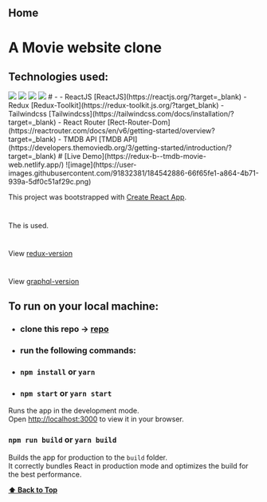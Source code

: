 ## Home
# A Movie website clone 
## Technologies used:
 <img src='https://img.shields.io/static/v1?label=ReactJs&message=Go to&color=blue&style=for-the-badge&logo=react'  />
 <img src='https://img.shields.io/static/v1?label=Redux Toolkit&message=Go to&color=blue&style=for-the-badge&logo=redux'  />
 <img src='https://img.shields.io/static/v1?label=TailwindCSS&message=Go to&color=blue&style=for-the-badge&logo=tailwindcss'  />
 <img src='https://img.shields.io/static/v1?label=React Router&message=Go to&color=blue&style=for-the-badge&logo=reactrouter'  />
 <a href='https://img.shields.io/static/v1?label=TMDB API&message=Go to&color=blue&style=for-the-badge&logo=themoviedatabase&right?link=http://reactjs.org'></a>
#
-
- ReactJS       [ReactJS](https://reactjs.org/?target=_blank)
- Redux         [Redux-Toolkit](https://redux-toolkit.js.org/?target_blank)
- Tailwindcss   [Tailwindcss](https://tailwindcss.com/docs/installation/?target=_blank)
- React Router  [Rect-Router-Dom](https://reactrouter.com/docs/en/v6/getting-started/overview?target=_blank)
- TMDB API      [TMDB API](https://developers.themoviedb.org/3/getting-started/introduction/?target=_blank)
# [Live Demo](https://redux-b--tmdb-movie-web.netlify.app/)
![image](https://user-images.githubusercontent.com/91832381/184542886-66f65fe1-a864-4b71-939a-5df0c51af29c.png)

This project was bootstrapped with [Create React App](https://github.com/facebook/create-react-app).

#
The  is used.

#
View [redux-version](https://redux-b--tmdb-movie-web.netlify.app)


#
View [graphql-version](https://tmdb-movie-web.netlify.app)

## To run on your local machine:
- ### clone this repo -> [repo](https://github.com/ZaminMirzad/movie-website-clone.git)
- ### run the following commands:
- ### `npm install` or `yarn`
- ### `npm start` or `yarn start`

Runs the app in the development mode.\
Open [http://localhost:3000](http://localhost:3000) to view it in your browser.

### `npm run build` or  `yarn build`

Builds the app for production to the `build` folder.\
It correctly bundles React in production mode and optimizes the build for the best performance.




**[⬆ Back to Top](#home)**
